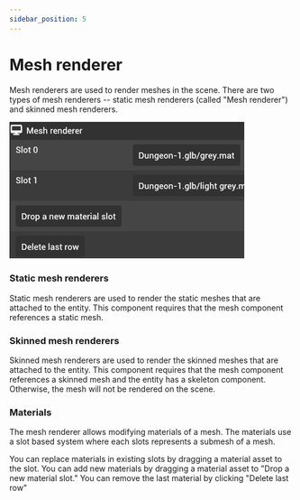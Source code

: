 ```yaml
---
sidebar_position: 5
---
```


# Mesh renderer

Mesh renderers are used to render meshes in the scene. There are two types of mesh renderers -- static mesh renderers (called "Mesh renderer") and skinned mesh renderers.

![Mesh renderer component](../../../static/img/editor/working-with-entities/mesh-renderer.png)

### Static mesh renderers

Static mesh renderers are used to render the static meshes that are attached to the entity. This component requires that the mesh component references a static mesh.

### Skinned mesh renderers

Skinned mesh renderers are used to render the skinned meshes that are attached to the entity. This component requires that the mesh component references a skinned mesh and the entity has a skeleton component. Otherwise, the mesh will not be rendered on the scene.

### Materials

The mesh renderer allows modifying materials of a mesh. The materials use a slot based system where each slots represents a submesh of a mesh.

You can replace materials in existing slots by dragging a material asset to the slot. You can add new materials by dragging a material asset to "Drop a new material slot." You can remove the last material by clicking "Delete last row"
